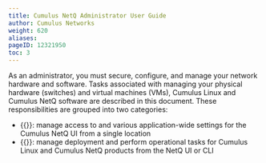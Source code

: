```yaml
---
title: Cumulus NetQ Administrator User Guide
author: Cumulus Networks
weight: 620
aliases:
pageID: 12321950
toc: 3
---
```

As an administrator, you must secure, configure, and manage your network hardware and software. Tasks associated with managing your physical hardware (switches) and virtual machines (VMs), Cumulus Linux and Cumulus NetQ software are described in this document. These responsibilities are grouped into two categories:

- {{<link title="Application Management">}}: manage access to and various application-wide settings for the Cumulus NetQ UI from a single location
- {{<link title="Lifecycle Management">}}: manage deployment and perform operational tasks for Cumulus Linux and Cumulus NetQ products from the NetQ UI or CLI
